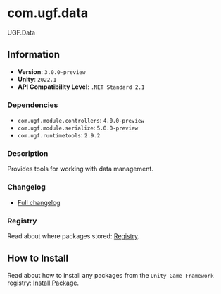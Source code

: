 # com.ugf.data

UGF.Data

## Information

- **Version**: `3.0.0-preview`
- **Unity**: `2022.1`
- **API Compatibility Level**: `.NET Standard 2.1`

### Dependencies

- `com.ugf.module.controllers`: `4.0.0-preview`
- `com.ugf.module.serialize`: `5.0.0-preview`
- `com.ugf.runtimetools`: `2.9.2`


### Description

Provides tools for working with data management.

### Changelog

- [Full changelog](changelog.md)

### Registry

Read about where packages stored: [Registry](https://github.com/unity-game-framework/organization/blob/main/docs/registry.md).

## How to Install

Read about how to install any packages from the `Unity Game Framework` registry: [Install Package](https://github.com/unity-game-framework/organization/blob/main/docs/install-packages.md).
